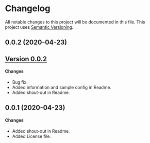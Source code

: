 # Changelog

All notable changes to this project will be documented in this file. This project uses [Semantic Versioning](https://semver.org/).

## 0.0.2 (2020-04-23)

## [Version 0.0.2](https://github.com/ecoen66/homebridge-solaredge-inverter/compare/v0.0.1...0.0.2)

#### Changes

- Bug fix.
- Added information and sample config in Readme.
- Added shout-out in Readme.

## 0.0.1 (2020-04-23)

#### Changes

- Added shout-out in Readme.
- Added License file.
